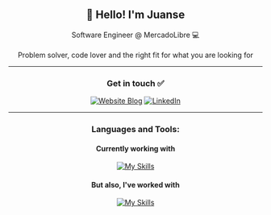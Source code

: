 <h2 align="center">👋 Hello! I'm Juanse</h2>
<p align="center">
  Software Engineer @ MercadoLibre 💻 <br><br> Problem solver, code lover and the right fit for what you are looking for 
</p>
 
-----
<h3 align="center">Get in touch ✅ </h3>

<div align="center">
  
  [![Website Blog](https://img.shields.io/badge/website-000000?style=for-the-badge&logo=About.me&logoColor=white)](https://juansetech.co/)
  [![LinkedIn](https://img.shields.io/badge/LinkedIn-0077B5?style=for-the-badge&logo=linkedin&logoColor=white)](https://www.linkedin.com/in/sebasvil20/)
  
</div>

-----
<h3 align="center">Languages and Tools: </h3>

<h4 align="center">Currently working with</h4>

<div align="center">

[![My Skills](https://skillicons.dev/icons?i=go,react,nodejs,git,docker,jenkins,mysql,postgres,grafana,elasticsearch,nextjs,nginx)](#)
  
</div>

<h4 align="center">But also, I've worked with</h4>

<div align="center">
  
[![My Skills](https://skillicons.dev/icons?i=py,java,wordpress,dotnet,php,laravel,html,css,express,lua,graphql)](#)

</div>
